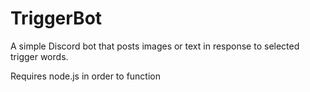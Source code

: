 # TriggerBot
A simple Discord bot that posts images or text in response to selected trigger words. 

Requires node.js in order to function
